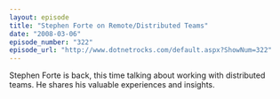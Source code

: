 ```yaml
---
layout: episode
title: "Stephen Forte on Remote/Distributed Teams"
date: "2008-03-06"
episode_number: "322"
episode_url: "http://www.dotnetrocks.com/default.aspx?ShowNum=322"
---
```


Stephen Forte is back, this time talking about working with distributed teams. He shares his valuable experiences and insights.

